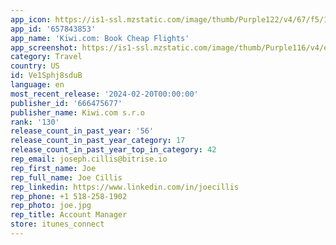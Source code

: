 ```yaml
---
app_icon: https://is1-ssl.mzstatic.com/image/thumb/Purple122/v4/67/f5/1a/67f51aaa-6ae0-b858-3e03-ffad6ef5ae51/AppIcon-0-0-1x_U007epad-0-85-220.png/1024x1024bb.png
app_id: '657843853'
app_name: 'Kiwi.com: Book Cheap Flights'
app_screenshot: https://is1-ssl.mzstatic.com/image/thumb/Purple116/v4/e4/1a/ff/e41aff4c-c65a-f5e3-d39e-cc06de972a63/8f091c31-cb39-432d-a89e-9c49c6e259c0_iPh_5_U002c5__U2013_A__U2013_EN_Master__U2013_20.png/1242x2688bb.png
category: Travel
country: US
id: Ve1Sphj8sduB
language: en
most_recent_release: '2024-02-20T00:00:00'
publisher_id: '666475677'
publisher_name: Kiwi.com s.r.o
rank: '130'
release_count_in_past_year: '56'
release_count_in_past_year_category: 17
release_count_in_past_year_top_in_category: 42
rep_email: joseph.cillis@bitrise.io
rep_first_name: Joe
rep_full_name: Joe Cillis
rep_linkedin: https://www.linkedin.com/in/joecillis
rep_phone: +1 518-258-1902
rep_photo: joe.jpg
rep_title: Account Manager
store: itunes_connect
---
```

